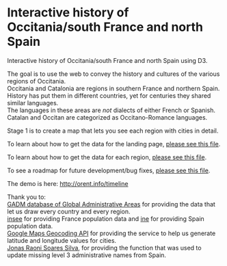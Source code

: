 Interactive history of Occitania/south France and north Spain
========

Interactive history of Occitania/south France and north Spain using D3.

The goal is to use the web to convey the history and cultures of the various regions of Occitania.  
Occitania and Catalonia are regions in southern France and northern Spain. History has put them in different countries, yet for centuries they shared similar languages.  
The languages in these areas are *not* dialects of either French or Spanish.  
Catalan and Occitan are categorized as Occitano-Romance languages.  

Stage 1 is to create a map that lets you see each region with cities in detail.

To learn about how to get the data for the landing page, [please see this file](landing.md).

To learn about how to get the data for each region, [please see this file](regions.md).

To see a roadmap for future development/bug fixes, [please see this file](roadmap.md).

The demo is here: http://orent.info/timeline

Thank you to:  
[GADM database of Global Administrative Areas](http://gadm.org/) for providing the data that let us draw every country and every region.  
[insee](http://www.insee.fr/fr/default.asp) for providing France population data and [ine](http://ine.es/) for providing Spain population data.  
[Google Maps Geocoding API](https://developers.google.com/maps/documentation/geocoding/intro) for providing the service to help us generate latitude and longitude values for cities.  
[Jonas Raoni Soares Silva](http://jsfromhell.com/math/is-point-in-poly), for providing the function that was used to update missing level 3 administrative names from Spain.
